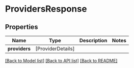 # ProvidersResponse

## Properties
Name | Type | Description | Notes
------------ | ------------- | ------------- | -------------
**providers** | [ProviderDetails] |  | 

[[Back to Model list]](../README.md#documentation-for-models) [[Back to API list]](../README.md#documentation-for-api-endpoints) [[Back to README]](../README.md)


